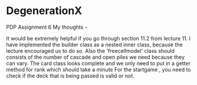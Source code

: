 # DegenerationX
PDP Assignment 6
My thoughts -

It would be extremely helpful if you go through section 11.2  from lecture 11. I have implemented the builder class
as a nested inner class, because the lecture encouraged us to do so. Also the 'freecellmodel' class should
consists of the number of cascade and open piles we need because they can vary.
The card class looks complete and we only need to put in a getter method for rank which should take a minute
For the startgame , you need to check if the deck that is being passed is valid or not.




